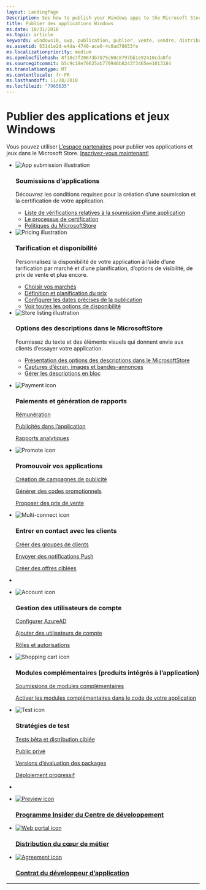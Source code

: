 ```yaml
---
layout: LandingPage
Description: See how to publish your Windows apps to the Microsoft Store.
title: Publier des applications Windows
ms.date: 10/31/2018
ms.topic: article
keywords: windows10, uwp, publication, publier, vente, vendre, distribuer, distribution, store, tableau de bord
ms.assetid: 631d1e2d-e4da-4740-ace0-4c0ad78653fe
ms.localizationpriority: medium
ms.openlocfilehash: 8f18c7f20673b7875c60c8797bb1e92410cda8fe
ms.sourcegitcommit: b5c9c18e70625ab770946b8243f3465ee1013184
ms.translationtype: MT
ms.contentlocale: fr-FR
ms.lasthandoff: 11/28/2018
ms.locfileid: "7965635"
---
```

# <a name="publish-windows-apps-and-games"></a>Publier des applications et jeux Windows  
 
Vous pouvez utiliser [L’espace partenaires](https://partner.microsoft.com/dashboard) pour publier vos applications et jeux dans le Microsoft Store. <a href="//developer.microsoft.com/store/register">Inscrivez-vous maintenant!</a>
<br>
<ul id="cardtypes-K" class="cardsK panelContent">
    <li>
        <div class="cardSize">
            <div class="cardPadding">
                <div class="card">
                    <div class="cardImageOuter">
                        <div class="cardImage bgdAccent1">
                            <img src="//docs.microsoft.com/media/illustrations/teams-fast-track.svg" alt="App submission illustration" data-linktype="external" class="x-hidden-focus">
                        </div>
                    </div>
                    <div class="cardText">
                        <h3>Soumissions d’applications</h3>
                        <p>Découvrez les conditions requises pour la création d’une soumission et la certification de votre application.</p>
                        <ul>
                        <li><a href="app-submissions.md">Liste de vérifications relatives à la soumission d’une application</a></li>
                        <li><a href="the-app-certification-process.md">Le processus de certification</a></li>                      
                        <li><a href="//docs.microsoft.com/legal/windows/agreements/store-policies">Politiques du MicrosoftStore</a></li>   
                    </ul>
                    </div>
                </div>
            </div>
        </div>
    </li>
    <li>
        <div class="cardSize">
            <div class="cardPadding">
                <div class="card">
                    <div class="cardImageOuter">
                        <div class="cardImage bgdAccent1">
                            <img src="//docs.microsoft.com/media/illustrations/bcs-partner-advanced-management- billing-7.svg" alt="Pricing illustration" data-linktype="external" class="x-hidden-focus">
                        </div>
                    </div>
                    <div class="cardText">
                    <h3>Tarification et disponibilité</h3>
                    <p>Personnalisez la disponibilité de votre application à l’aide d’une tarification par marché et d’une planification, d’options de visibilité, de prix de vente et plus encore.</p>
                    <ul>
                        <li><a href="define-pricing-and-market-selection.md">Choisir vos marchés</a></li>
                        <li><a href="set-and-schedule-app-pricing.md">Définition et planification du prix </a></li>
                        <li><a href="configure-precise-release-scheduling.md">Configurer les dates précises de la publication</a></li>
                        <li><a href="set-app-pricing-and-availability.md">Voir toutes les options de disponibilité</a></li>
                    </ul>
                  </div>
                </div>
            </div>
        </div>
    </li>
    <li>
        <div class="cardSize">
            <div class="cardPadding">
                <div class="card">
                    <div class="cardImageOuter">
                        <div class="cardImage bgdAccent1">
                            <img src="https://docs.microsoft.com/media/illustrations/biztalk-get-started-scenarios.svg" alt="Store listing illustration" data-linktype="external" class="x-hidden-focus">
                        </div>
                    </div>
                    <div class="cardText">
                        <h3>Options des descriptions dans le MicrosoftStore</h3>
                        <p>Fournissez du texte et des éléments visuels qui donnent envie aux clients d’essayer votre application.</p>
                        <ul>
                            <li><a href="create-app-store-listings.md">Présentation des options des descriptions dans le MicrosoftStore</a></li>
                            <li><a href="app-screenshots-and-images.md">Captures d’écran, images et bandes-annonces</a></li>
                              <li><a href="import-and-export-store-listings.md">Gérer les descriptions en bloc </a></li>
                        </ul>
                    </div>
                </div>
            </div>
        </div>
    </li>
</ul>

<ul class="panelContent cardsF">
<li>
    <div class="cardSize">
        <div class="cardPadding">
            <div class="card">
                <div class="cardImageOuter">
                    <div class="cardImage">
                        <img src="//docs.microsoft.com/media/common/i_billing.svg" alt="Payment icon"/>
                    </div>
                </div>
                <div class="cardText">
                    <h3>Paiements et génération de rapports</h3>                  
                    <p><a href="getting-paid-apps.md">Rémunération</a></p>
                    <p><a href="in-app-ads.md">Publicités dans l’application</a></p>
                    <p><a href="analytics.md">Rapports analytiques</a></p>                   
                </div>
            </div>
        </div>
    </div>
  </li>
  <li>
    <div class="cardSize">
        <div class="cardPadding">
            <div class="card">
                <div class="cardImageOuter">
                    <div class="cardImage">
                        <img src="//docs.microsoft.com/media/common/i_whats-new.svg" alt="Promote icon"/>
                    </div>
                </div>
                <div class="cardText">
                    <h3>Promouvoir vos applications</h3>   
                    <p><a href="create-an-ad-campaign-for-your-app.md">Création de campagnes de publicité</a></p>
                    <p><a href="generate-promotional-codes.md">Générer des codes promotionnels</a></p>
                    <p><a href="put-apps-and-add-ons-on-sale.md">Proposer des prix de vente</a></p>
                </div>
            </div>
        </div>
    </div>
  </li>
<li>
    <div class="cardSize">
        <div class="cardPadding">
            <div class="card">
                <div class="cardImageOuter">
                    <div class="cardImage">
                        <img src="//docs.microsoft.com/media/common/i_multi-connect.svg" alt="Multi-connect icon"/>
                    </div>
                </div>
                <div class="cardText">
                    <h3>Entrer en contact avec les clients</h3>
                    <p><a href="create-customer-groups.md">Créer des groupes de clients</a></p>
                    <p><a href="send-push-notifications-to-your-apps-customers.md">Envoyer des notifications Push</a></p>
                    <p><a href="use-targeted-offers-to-maximize-engagement-and-conversions.md">Créer des offres ciblées</a></p>
                </div>
            </div>
        </div>
    </div>
  </li>
  <li>
</ul>

<ul class="panelContent cardsF">
<li>
    <div class="cardSize">
        <div class="cardPadding">
            <div class="card">
                <div class="cardImageOuter">
                    <div class="cardImage">
                        <img src="//docs.microsoft.com/media/common/i_configure-teams.svg" alt="Account icon"/>
                    </div>
                </div>
                <div class="cardText">
                    <h3>Gestion des utilisateurs de compte</h3>                    
                    <p><a href="associate-azure-ad-with-dev-center.md">Configurer AzureAD</a></p>
                    <p><a href="add-users-groups-and-azure-ad-applications.md">Ajouter des utilisateurs de compte</a></p>
                    <p><a href="set-custom-permissions-for-account-users.md">Rôles et autorisations</a></p>                   
                </div>
            </div>
        </div>
    </div>
  </li>
  <li>
    <div class="cardSize">
        <div class="cardPadding">
            <div class="card">
                <div class="cardImageOuter">
                    <div class="cardImage">
                        <img src="//docs.microsoft.com/media/common/i_extend.svg" alt="Shopping cart icon"/>
                    </div>
                </div>
                <div class="cardText">
                    <h3>Modules complémentaires (produits intégrés à l’application)</h3>      
                    <p><a href="add-on-submissions.md">Soumissions de modules complémentaires</a></p>
                    <p><a href="../monetize/in-app-purchases-and-trials.md">Activer les modules complémentaires dans le code de votre application</a></p>
                </div>
            </div>
        </div>
    </div>
  </li>
<li>
    <div class="cardSize">
        <div class="cardPadding">
            <div class="card">
                <div class="cardImageOuter">
                    <div class="cardImage">
                        <img src="//docs.microsoft.com/media/common/i_continuous-testing.svg" alt="Test icon"/>
                    </div>
                </div>
                <div class="cardText">
                    <h3>Stratégies de test</h3>
                    <p><a href="beta-testing-and-targeted-distribution.md">Tests bêta et distribution ciblée</a></p>
                    <p><a href="choose-visibility-options.md#audience">Public privé</a></p>
                    <p><a href="package-flights.md">Versions d’évaluation des packages</a></p>
                     <p><a href="gradual-package-rollout.md">Déploiement progressif</a></p>
                </div>
            </div>
        </div>
    </div>
  </li>
  <li>
</ul>

<div class="container">
    <ul class="cardsY panelContent featuredContent">
       <li>
            <a href="dev-center-insider-program.md">
                <div class="cardSize">
                    <div class="cardPadding">
                        <div class="card">
                            <div class="cardImageOuter">
                                <div class="cardImage">
                                    <img data-hoverimage="//docs.microsoft.com//media/common/i_preview.svg" src="//docs.microsoft.com//media/common/i_preview.svg" alt="Preview icon" />
                                </div>
                            </div>
                            <div class="cardText">
                                <h3>Programme Insider du Centre de développement</h3>
                            </div>
                        </div>
                    </div>
                </div>
            </a>
        </li>
        <li>
            <a href="distribute-lob-apps-to-enterprises.md">
                <div class="cardSize">
                    <div class="cardPadding">
                        <div class="card">
                            <div class="cardImageOuter">
                                <div class="cardImage">
                                    <img data-hoverimage="//docs.microsoft.com/media/common/i_portal.svg" src="//docs.microsoft.com/media/common/i_portal.svg" alt="Web portal icon" />
                                </div>
                            </div>
                            <div class="cardText">
                                <h3>Distribution du cœur de métier</h3>
                            </div>
                        </div>
                    </div>
                </div>
            </a>
        </li>
        <li>
            <a href="//docs.microsoft.com/legal/windows/agreements/app-developer-agreement">
                <div class="cardSize">
                    <div class="cardPadding">
                        <div class="card">
                            <div class="cardImageOuter">
                                <div class="cardImage">
                                    <img data-hoverimage="//docs.microsoft.com/media/common/i_learn-about.svg" src="//docs.microsoft.com//media/common/i_learn-about.svg" alt="Agreement icon" />
                                </div>
                            </div>
                            <div class="cardText">
                                <h3>Contrat du développeur d’application</h3>
                            </div>
                        </div>
                    </div>
                </div>
            </a>
        </li>
    </ul>
</div>

---